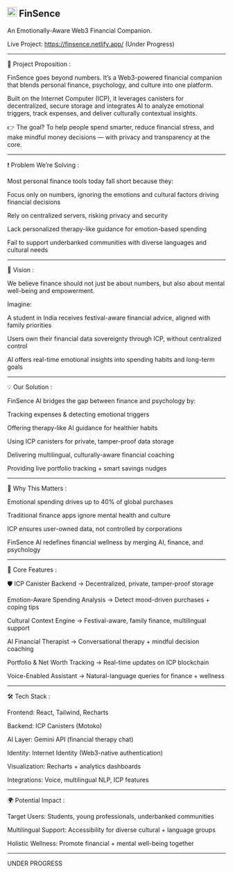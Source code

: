 
<img src="https://github.com/user-attachments/assets/7316ee5d-7a4a-444c-b4f3-9205acc2b4aa" width="22" height="22" /> FinSence  
-----------------------------------------------------------------------------------------------------------------------------

An Emotionally-Aware Web3 Financial Companion.
 
 Live Project: https://finsence.netlify.app/ (Under Progress)


-----------------------------------------------------------------------------------------------------------------------------
📌 Project Proposition : 

FinSence goes beyond numbers. It’s a Web3-powered financial companion that blends personal finance, psychology, and culture into one platform.

Built on the Internet Computer (ICP), it leverages canisters for decentralized, secure storage and integrates AI to analyze emotional triggers, track expenses, and deliver culturally contextual insights.

👉 The goal? To help people spend smarter, reduce financial stress, and make mindful money decisions — with privacy and transparency at the core.

-----------------------------------------------------------------------------------------------------------------------------

❗ Problem We’re Solving : 

Most personal finance tools today fall short because they:

 Focus only on numbers, ignoring the emotions and cultural factors driving financial decisions

 Rely on centralized servers, risking privacy and security

 Lack personalized therapy-like guidance for emotion-based spending

 Fail to support underbanked communities with diverse languages and cultural needs
 
-----------------------------------------------------------------------------------------------------------------------------
🌟 Vision :

We believe finance should not just be about numbers, but also about mental well-being and empowerment.

Imagine:

  A student in India receives festival-aware financial advice, aligned with family priorities

  Users own their financial data sovereignty through ICP, without centralized control

  AI offers real-time emotional insights into spending habits and long-term goals
  
-----------------------------------------------------------------------------------------------------------------------------

💡 Our Solution : 

  FinSence AI bridges the gap between finance and psychology by:

  Tracking expenses & detecting emotional triggers

  Offering therapy-like AI guidance for healthier habits

  Using ICP canisters for private, tamper-proof data storage

  Delivering multilingual, culturally-aware financial coaching

  Providing live portfolio tracking + smart savings nudges
  
-----------------------------------------------------------------------------------------------------------------------------

🚀 Why This Matters :

 Emotional spending drives up to 40% of global purchases

 Traditional finance apps ignore mental health and culture

 ICP ensures user-owned data, not controlled by corporations

 FinSence AI redefines financial wellness by merging AI, finance, and psychology
 
-----------------------------------------------------------------------------------------------------------------------------

🔑 Core Features :

🛡 ICP Canister Backend → Decentralized, private, tamper-proof storage

 Emotion-Aware Spending Analysis → Detect mood-driven purchases + coping tips

 Cultural Context Engine → Festival-aware, family finance, multilingual support

 AI Financial Therapist → Conversational therapy + mindful decision coaching

 Portfolio & Net Worth Tracking → Real-time updates on ICP blockchain

 Voice-Enabled Assistant → Natural-language queries for finance + wellness
 
-----------------------------------------------------------------------------------------------------------------------------

🛠️ Tech Stack :

Frontend: React, Tailwind, Recharts

Backend: ICP Canisters (Motoko)

AI Layer: Gemini API (financial therapy chat)

Identity: Internet Identity (Web3-native authentication)

Visualization: Recharts + analytics dashboards

Integrations: Voice, multilingual NLP, ICP features

-----------------------------------------------------------------------------------------------------------------------------

🌍 Potential Impact :

 Target Users: Students, young professionals, underbanked communities

 Multilingual Support: Accessibility for diverse cultural + language groups

 Holistic Wellness: Promote financial + mental well-being together

-----------------------------------------------------------------------------------------------------------------------------
UNDER PROGRESS
